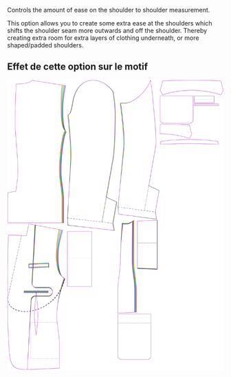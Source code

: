 
Controls the amount of ease on the shoulder to shoulder measurement.

This option allows you to create some extra ease at the shoulders which shifts the shoulder seam more outwards and off the shoulder. Thereby creating extra room for extra layers of clothing underneath, or more shaped/padded shoulders.


## Effet de cette option sur le motif
![This image shows the effect of this option by superimposing several variants that have a different value for this option](jaeger_shoulderease_sample.svg "Effect of this option on the pattern")
